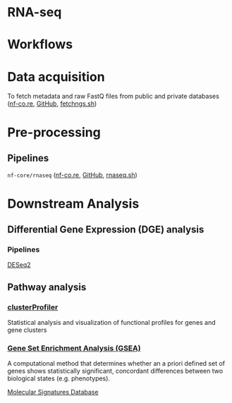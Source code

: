 # RNA-seq

# Workflows
# Data acquisition
To fetch metadata and raw FastQ files from public and private databases ([nf-co.re](https://nf-co.re/fetchngs/1.11.0), [GitHub](https://github.com/nf-core/fetchngs), [fetchngs.sh](https://github.com/uninchan/barbierilab/blob/main/RNA-seq/fetchngs.sh))
# Pre-processing
## Pipelines

`nf-core/rnaseq` ([nf-co.re](https://nf-co.re/rnaseq/3.12.0), [GitHub](https://github.com/nf-core/rnaseq), [rnaseq.sh](https://github.com/uninchan/barbierilab/blob/main/RNA-seq/rnaseq.sh))

# Downstream Analysis
## Differential Gene Expression (DGE) analysis
### Pipelines
[DESeq2](https://bioconductor.org/packages/devel/bioc/vignettes/DESeq2/inst/doc/DESeq2.html)

## Pathway analysis
### [clusterProfiler](https://guangchuangyu.github.io/software/clusterProfiler/)
Statistical analysis and visualization of functional profiles for genes and gene clusters

### [Gene Set Enrichment Analysis (GSEA)](https://www.gsea-msigdb.org/gsea/index.jsp)
A computational method that determines whether an a priori defined set of genes shows statistically significant, concordant differences between two biological states (e.g. phenotypes).

[Molecular Signatures Database](https://www.gsea-msigdb.org/gsea/msigdb)
